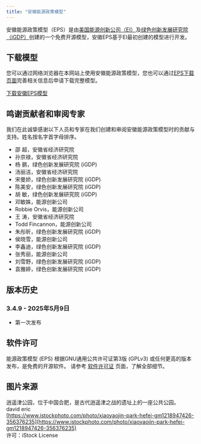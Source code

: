 ```yaml
---
title: "安徽能源政策模型"
---
```


安徽能源政策模型（EPS）是由[美国能源创新公司（EI）](https://energyinnovation.org/)及[绿色创新发展研究院（iGDP）](http://www.igdp.cn/)创建的一个免费开源模型，安徽EPS基于EI最初创建的模型进行开发。

## 下载模型

您可以通过网络浏览器在本网站上使用安徽能源政策模型，您也可以通过[EPS下载页面](../download)完善相关信息后申请下载完整模型。

<p><a href="https://wkf.ms/3RRF6ni" class="btn">下载安徽EPS模型</a></p>

## 鸣谢贡献者和审阅专家
我们在此诚挚感谢以下人员和专家在我们创建和审阅安徽能源政策模型时的贡献与支持。姓名按名字首字母排序。

* 邵  超，安徽省经济研究院
* 孙京禄，安徽省经济研究院
* 杨  鹂，绿色创新发展研究院 (iGDP)
* 汤丽洁，安徽省经济研究院
* 宋曼娇，绿色创新发展研究院 (iGDP)
* 陈美安，绿色创新发展研究院 (iGDP)
* 胡  敏，绿色创新发展研究院 (iGDP)
* 邓敏姝，能源创新公司
* Robbie Orvis，能源创新公司
* 王  涛，安徽省经济研究院
* Todd Fincannon，能源创新公司
* 朱彤昕，绿色创新发展研究院 (iGDP)
* 侯晓雪，能源创新公司
* 李鑫迪，绿色创新发展研究院 (iGDP)
* 张秀丽，能源创新公司
* 刘雪野，绿色创新发展研究院 (iGDP)
* 袁雅婷，绿色创新发展研究院 (iGDP)



## 版本历史

### **3.4.9 - 2025年5月9日**

* 第一次发布

## 软件许可

能源政策模型 (EPS) 根据GNU通用公共许可证第3版 (GPLv3) 或任何更高的版本发布，是免费的开源软件。 请参考 [软件许可证](../software-license) 页面，了解全部细节。

## 图片来源
逍遥津公园，位于中国合肥，是古代逍遥津之战的遗址上的一座公共公园。<br/>
david eric<br/>
[https://www.istockphoto.com/photo/xiaoyaojin-park-hefei-gm1218947426-356376235](https://www.istockphoto.com/photo/xiaoyaojin-park-hefei-gm1218947426-356376235)<br/>
许可：iStock License<br/>
